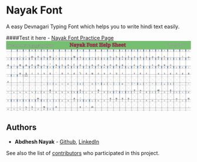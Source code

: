 # Nayak Font

A easy Devnagari Typing Font which helps you to write hindi text easily.

####Test it here - [Nayak Font Practice Page](https://abdheshnayak.github.io/nayak-font/practice-page/index.html)
![Image of the Main Screen](IMG_20181225_073809.jpg)


## Authors

* **Abdhesh Nayak** - [Github](https://github.com/abdheshnayak), [LinkedIn](https://www.linkedin.com/in/abdhesh-nayak/)

See also the list of [contributors](https://github.com/abdheshnayak/nayak-font/contributors) who participated in this project.
